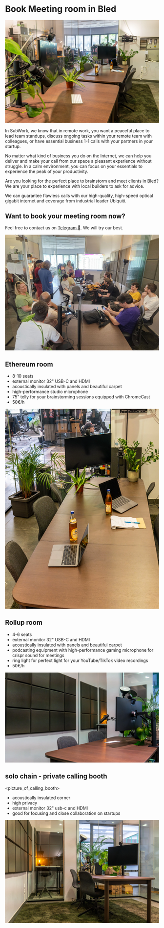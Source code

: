 # Book Meeting room in Bled

![subwork_meeting_room_double_north](pics/subwork_meetingroom_double_north.jpg.webp)

In SubWork, we know that in remote work, you want a peaceful place to lead team standups, discuss ongoing tasks within your remote team with colleagues, or have essential business 1-1 calls with your partners in your startup. 

No matter what kind of business you do on the Internet, we can help you deliver and make your call from our space a pleasant experience without struggle. In a calm environment, you can focus on your essentials to experience the peak of your productivity.

Are you looking for the perfect place to brainstorm and meet clients in Bled? We are your place to experience with local builders to ask for advice. 

We can guarantee flawless calls with our high-quality, high-speed optical gigabit internet and coverage from industrial leader Ubiquiti.

## **Want to book your meeting room now?** 

Feel free to contact us on [Telegram 🤙](./contact.md). We will try our best.

![subwork_swarm_meetup](./pics/subwork_swarm_meetup.jpg)

Ethereum room
---
- 8-10 seats
- external monitor 32" USB-C and HDMI
- acoustically insulated with panels and beautiful carpet
- high-performance studio microphone
- 75" telly for your brainstorming sessions equipped with ChromeCast
- 50€/h

![meeting_room_bled](pics/subwork_meeting_room_ethereum.jpg.webp)


Rollup room
---
- 4-6 seats
- external monitor 32" USB-C and HDMI
- acoustically insulated with panels and beautiful carpet
- podcasting equipment with high-performance gaming microphone for crispr sound for meetings
- ring light for perfect light for your YouTube/TikTok video recordings
- 50€/h

![meeting_room_rollup](pics/subwork_meetingroom_rollup.jpg.webp)

solo chain - private calling booth
---

<picture_of_calling_booth>
- acoustically insulated corner
- high privacy
- external monitor 32" usb-c and HDMI<Badge type="tip" text="soonTM" />
- good for focusing and close collaboration on startups

![meeting_room_rollup_bottom](pics/subwork_meetingroom_rollup_bottom.jpg.webp)